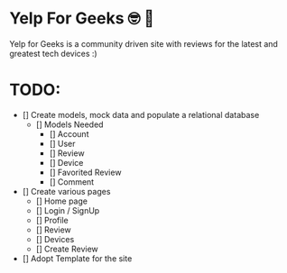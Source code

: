 # Yelp For Geeks :nerd_face: :space_invader:
Yelp for Geeks is a community driven site with reviews for the latest and greatest tech devices :)


# TODO:

- [] Create models, mock data and populate a relational database  
    - [] Models Needed
        - [] Account
        - [] User
        - [] Review
        - [] Device
        - [] Favorited Review
        - [] Comment 
- [] Create various pages 
    - [] Home page 
    - [] Login / SignUp 
    - [] Profile 
    - [] Review
    - [] Devices
    - [] Create Review
- [] Adopt Template for the site
